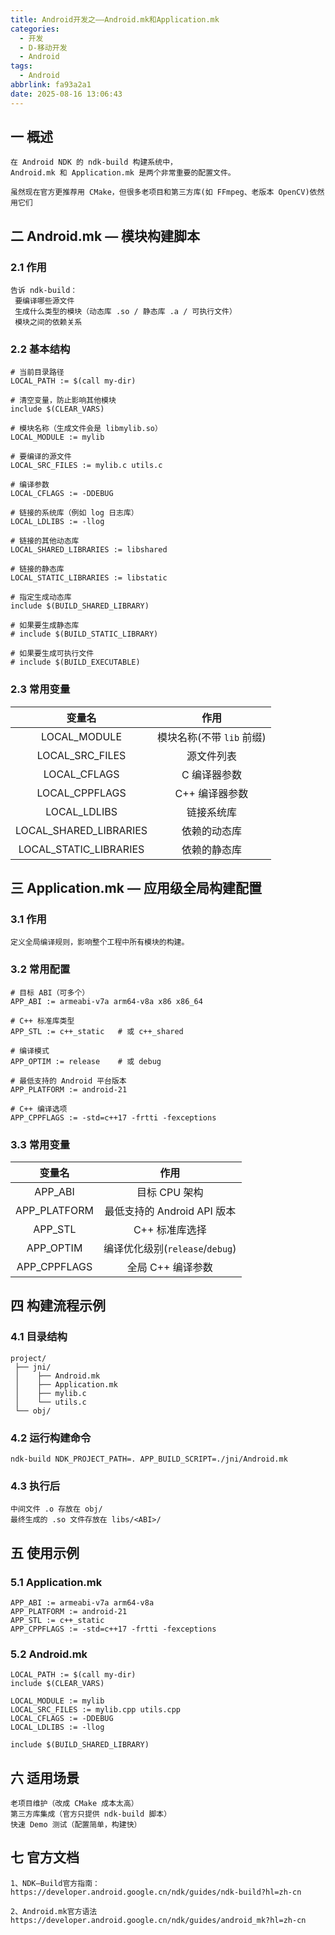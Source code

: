 ```yaml
---
title: Android开发之——Android.mk和Application.mk
categories:
  - 开发
  - D-移动开发
  - Android
tags:
  - Android
abbrlink: fa93a2a1
date: 2025-08-16 13:06:43
---
```

## 一 概述

```
在 Android NDK 的 ndk-build 构建系统中，
Android.mk 和 Application.mk 是两个非常重要的配置文件。

虽然现在官方更推荐用 CMake，但很多老项目和第三方库(如 FFmpeg、老版本 OpenCV)依然用它们
```

<!--more-->

## 二 Android.mk — 模块构建脚本

### 2.1 作用

```
告诉 ndk-build：
 要编译哪些源文件
 生成什么类型的模块（动态库 .so / 静态库 .a / 可执行文件）
 模块之间的依赖关系
```

### 2.2 基本结构

```
# 当前目录路径
LOCAL_PATH := $(call my-dir)

# 清空变量，防止影响其他模块
include $(CLEAR_VARS)

# 模块名称（生成文件会是 libmylib.so）
LOCAL_MODULE := mylib

# 要编译的源文件
LOCAL_SRC_FILES := mylib.c utils.c

# 编译参数
LOCAL_CFLAGS := -DDEBUG

# 链接的系统库（例如 log 日志库）
LOCAL_LDLIBS := -llog

# 链接的其他动态库
LOCAL_SHARED_LIBRARIES := libshared

# 链接的静态库
LOCAL_STATIC_LIBRARIES := libstatic

# 指定生成动态库
include $(BUILD_SHARED_LIBRARY)

# 如果要生成静态库
# include $(BUILD_STATIC_LIBRARY)

# 如果要生成可执行文件
# include $(BUILD_EXECUTABLE)
```

### 2.3 常用变量

|         变量名         |           作用            |
| :--------------------: | :-----------------------: |
|      LOCAL_MODULE      | 模块名称(不带 `lib` 前缀) |
|    LOCAL_SRC_FILES     |        源文件列表         |
|      LOCAL_CFLAGS      |       C 编译器参数        |
|     LOCAL_CPPFLAGS     |      C++ 编译器参数       |
|      LOCAL_LDLIBS      |        链接系统库         |
| LOCAL_SHARED_LIBRARIES |       依赖的动态库        |
| LOCAL_STATIC_LIBRARIES |       依赖的静态库        |

## 三 Application.mk — 应用级全局构建配置

### 3.1 作用

```
定义全局编译规则，影响整个工程中所有模块的构建。
```

### 3.2 常用配置

```
# 目标 ABI（可多个）
APP_ABI := armeabi-v7a arm64-v8a x86 x86_64

# C++ 标准库类型
APP_STL := c++_static   # 或 c++_shared

# 编译模式
APP_OPTIM := release    # 或 debug

# 最低支持的 Android 平台版本
APP_PLATFORM := android-21

# C++ 编译选项
APP_CPPFLAGS := -std=c++17 -frtti -fexceptions
```

### 3.3 常用变量

|    变量名    |              作用               |
| :----------: | :-----------------------------: |
|   APP_ABI    |          目标 CPU 架构          |
| APP_PLATFORM |   最低支持的 Android API 版本   |
|   APP_STL    |         C++ 标准库选择          |
|  APP_OPTIM   | 编译优化级别(`release`/`debug`) |
| APP_CPPFLAGS |        全局 C++ 编译参数        |

## 四 构建流程示例

### 4.1 目录结构

```
project/
 ├── jni/
 │    ├── Android.mk
 │    ├── Application.mk
 │    ├── mylib.c
 │    └── utils.c
 └── obj/
```

### 4.2 运行构建命令

```
ndk-build NDK_PROJECT_PATH=. APP_BUILD_SCRIPT=./jni/Android.mk
```

### 4.3 执行后

```
中间文件 .o 存放在 obj/
最终生成的 .so 文件存放在 libs/<ABI>/
```

## 五 使用示例

### 5.1 Application.mk

```
APP_ABI := armeabi-v7a arm64-v8a
APP_PLATFORM := android-21
APP_STL := c++_static
APP_CPPFLAGS := -std=c++17 -frtti -fexceptions
```

### 5.2 Android.mk

```
LOCAL_PATH := $(call my-dir)
include $(CLEAR_VARS)

LOCAL_MODULE := mylib
LOCAL_SRC_FILES := mylib.cpp utils.cpp
LOCAL_CFLAGS := -DDEBUG
LOCAL_LDLIBS := -llog

include $(BUILD_SHARED_LIBRARY)
```

## 六 适用场景

```
老项目维护（改成 CMake 成本太高）
第三方库集成（官方只提供 ndk-build 脚本）
快速 Demo 测试（配置简单，构建快）
```

## 七 官方文档

```
1、NDK—Build官方指南：
https://developer.android.google.cn/ndk/guides/ndk-build?hl=zh-cn

2、Android.mk官方语法
https://developer.android.google.cn/ndk/guides/android_mk?hl=zh-cn
```

